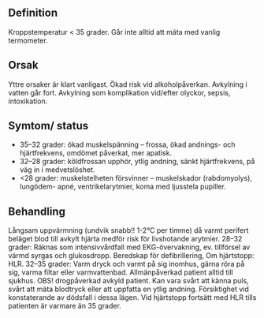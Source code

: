 ## Definition

Kroppstemperatur < 35 grader. Går inte alltid att mäta med vanlig termometer.

## Orsak

Yttre orsaker är klart vanligast. Ökad risk vid alkoholpåverkan. Avkylning i vatten går fort. Avkylning som komplikation vid/efter olyckor, sepsis, intoxikation.

## Symtom/ status

- 35–32 grader: ökad muskelspänning – frossa, ökad andnings- och hjärtfrekvens, omdömet påverkat, mer apatisk.
- 32–28 grader: köldfrossan upphör, ytlig andning, sänkt hjärtfrekvens, på väg in i medvetslöshet.
- <28 grader: muskelstelheten försvinner – muskelskador (rabdomyolys), lungödem- apné, ventrikelarytmier, koma med ljusstela pupiller.

## Behandling

Långsam uppvärmning (undvik snabb!! 1-2°C per timme) då varmt perifert beläget blod till avkylt hjärta medför risk för livshotande arytmier.
28–32 grader: Räknas som intensivvårdfall med EKG-övervakning, ev. tillförsel av värmd syrgas och glukosdropp. Beredskap för defibrillering, Om hjärtstopp: HLR.
32–35 grader: Varm dryck och varmt på sig inomhus, gärna röra på sig, varma filtar eller varmvattenbad. Allmänpåverkad patient alltid till sjukhus.
OBS! drogpåverkad avkyld patient. Kan vara svårt att känna puls, svårt att mäta blodtryck eller att uppfatta en ytlig andning. Försiktighet vid konstaterande av dödsfall i dessa lägen.
Vid hjärtstopp fortsätt med HLR tills patienten är varmare än 35 grader.

